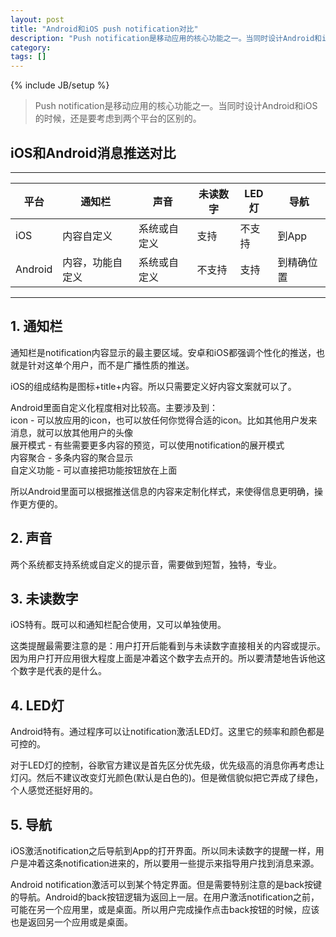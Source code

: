 ```yaml
---
layout: post
title: "Android和iOS push notification对比"
description: "Push notification是移动应用的核心功能之一。当同时设计Android和iOS的时候，还是要考虑到两个平台的区别的。"
category: 
tags: []
---
```

{% include JB/setup %}


> Push notification是移动应用的核心功能之一。当同时设计Android和iOS的时候，还是要考虑到两个平台的区别的。


## iOS和Android消息推送对比

--------------------------------
平台|通知栏|声音|未读数字|LED灯|导航
-|-|-|-|-|-
iOS|内容自定义|系统或自定义|支持|不支持|到App
Android|内容，功能自定义|系统或自定义|不支持|支持|到精确位置

--------------------------------

## 1. 通知栏

通知栏是notification内容显示的最主要区域。安卓和iOS都强调个性化的推送，也就是针对这单个用户，而不是广播性质的推送。

iOS的组成结构是图标+title+内容。所以只需要定义好内容文案就可以了。

Android里面自定义化程度相对比较高。主要涉及到：  
icon - 可以放应用的icon，也可以放任何你觉得合适的icon。比如其他用户发来消息，就可以放其他用户的头像  
展开模式 - 有些需要更多内容的预览，可以使用notification的展开模式  
内容聚合 - 多条内容的聚合显示  
自定义功能 - 可以直接把功能按钮放在上面  

所以Android里面可以根据推送信息的内容来定制化样式，来使得信息更明确，操作更方便的。

## 2. 声音

两个系统都支持系统或自定义的提示音，需要做到短暂，独特，专业。

## 3. 未读数字

iOS特有。既可以和通知栏配合使用，又可以单独使用。

这类提醒最需要注意的是：用户打开后能看到与未读数字直接相关的内容或提示。因为用户打开应用很大程度上面是冲着这个数字去点开的。所以要清楚地告诉他这个数字是代表的是什么。

## 4. LED灯

Android特有。通过程序可以让notification激活LED灯。这里它的频率和颜色都是可控的。

对于LED灯的控制，谷歌官方建议是首先区分优先级，优先级高的消息你再考虑让灯闪。然后不建议改变灯光颜色(默认是白色的)。但是微信貌似把它弄成了绿色，个人感觉还挺好用的。

## 5. 导航

iOS激活notification之后导航到App的打开界面。所以同未读数字的提醒一样，用户是冲着这条notification进来的，所以要用一些提示来指导用户找到消息来源。

Android notification激活可以到某个特定界面。但是需要特别注意的是back按键的导航。Android的back按钮逻辑为返回上一层。在用户激活notification之前，可能在另一个应用里，或是桌面。所以用户完成操作点击back按钮的时候，应该也是返回另一个应用或是桌面。